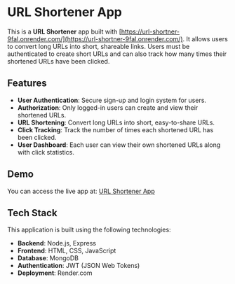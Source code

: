# URL Shortener App

This is a **URL Shortener** app built with [https://url-shortner-9fal.onrender.com/](https://url-shortner-9fal.onrender.com/). It allows users to convert long URLs into short, shareable links. Users must be authenticated to create short URLs and can also track how many times their shortened URLs have been clicked.

## Features

- **User Authentication**: Secure sign-up and login system for users.
- **Authorization**: Only logged-in users can create and view their shortened URLs.
- **URL Shortening**: Convert long URLs into short, easy-to-share URLs.
- **Click Tracking**: Track the number of times each shortened URL has been clicked.
- **User Dashboard**: Each user can view their own shortened URLs along with click statistics.  

## Demo

You can access the live app at: [URL Shortener App](https://url-shortner-9fal.onrender.com/)

## Tech Stack

This application is built using the following technologies:

- **Backend**: Node.js, Express
- **Frontend**: HTML, CSS, JavaScript
- **Database**: MongoDB
- **Authentication**: JWT (JSON Web Tokens)
- **Deployment**: Render.com
